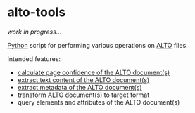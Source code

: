 # alto-tools

*work in progress...*

[Python](https://www.python.org/) script for performing various operations on [ALTO](http://www.loc.gov/standards/alto/) files.

Intended features:

* [calculate page confidence of the ALTO document(s)](https://github.com/cneud/alto-ocr-confidence)
* [extract text content of the ALTO document(s)](https://github.com/cneud/alto-ocr-text)
* [extract metadata of the ALTO document(s)](https://github.com/cneud/alto-ocr-metadata)
* transform ALTO document(s) to target format
* query elements and attributes of the ALTO document(s)

